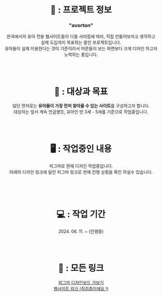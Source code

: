 <div align="center">
  <h1>🍼 : 프로젝트 정보</h1>
  <h3>"avorton"</h3>
  한국에서의 유아 전용 웹사이트들이 다들 사라짐에 따라, 직접 만들어보자고 생각하고 실제 도입까지 목표하는 중인 프로젝트입니다.<br>
  유아들이 실제 이용한다는 것이 기준이라서 어른들이 보는 화면보다 크게 디자인 하고자 노력하는 중입니다.
  <br>
  <br>
  <br>
  <br>
  <h1>💭 : 대상과 목표</h1>
  일단 먼저로는 <b>유아들이 가장 먼저 찾아올 수 있는 사이트</b>를 구성하고자 합니다.<br>
  대상자는 앞서 계속 언급했듯, 유아인 만 3세 - 5세를 기준으로 작업중입니다.
  <br>
  <br>
  <br>
  <br>
  <h1>🖥️ : 작업중인 내용</h1>
  피그마로 현재 디자인 작업중입니다.<br>
  아래의 디자인 링크에 달린 피그마 링크로 현재 진행 상횡을 확인 하실수 있습니다.<br>
  <br>
  <br>
  <br>
  <br>
  <h1>💻 : 작업 기간</h1>
  2024. 06. 11. ~ (진행중)
  <br>
  <br>
  <br>
  <br>
  <h1>🌷 : 모든 링크</h1>
  <a href="https://www.figma.com/design/i5l8ALCqu3KN7zusmcoGU7/Avorton-site-design?node-id=0-1&t=7EmgRoWlv70Sk71p-1">피그마 디자인보드 가보기</a><br>
  <a href="#">웹사이트 링크 (점검중이에요 !)</a>
</div>
